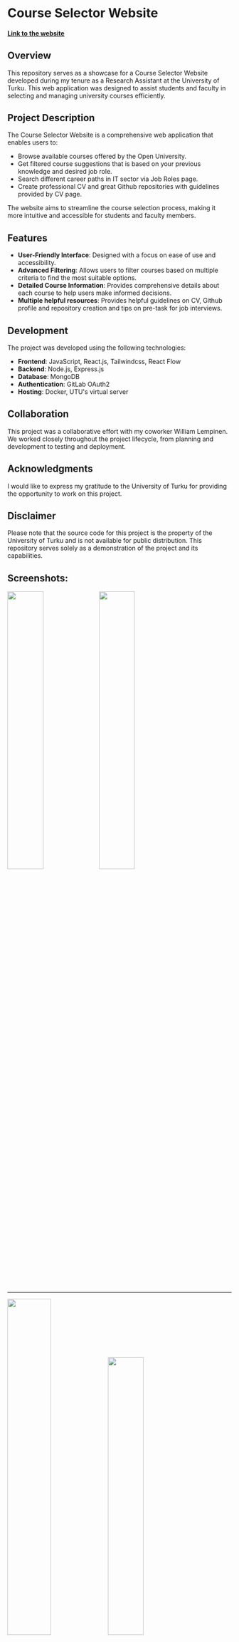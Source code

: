 
# Course Selector Website

#### [Link to the website](https://kurssivalitsin.utu.fi/course-selector)

## Overview

This repository serves as a showcase for a Course Selector Website developed during my tenure as a Research Assistant at the University of Turku. This web application was designed to assist students and faculty in selecting and managing university courses efficiently.

## Project Description

The Course Selector Website is a comprehensive web application that enables users to:

- Browse available courses offered by the Open University.
- Get filtered course suggestions that is based on your previous knowledge and desired job role.
- Search different career paths in IT sector via Job Roles page.
- Create professional CV and great Github repositories with guidelines provided by CV page.

The website aims to streamline the course selection process, making it more intuitive and accessible for students and faculty members.

## Features

- **User-Friendly Interface**: Designed with a focus on ease of use and accessibility.
- **Advanced Filtering**: Allows users to filter courses based on multiple criteria to find the most suitable options.
- **Detailed Course Information**: Provides comprehensive details about each course to help users make informed decisions.
- **Multiple helpful resources**: Provides helpful guidelines on CV, Github profile and repository creation and tips on pre-task for job interviews.

## Development

The project was developed using the following technologies:

- **Frontend**: JavaScript, React.js, Tailwindcss, React Flow
- **Backend**: Node.js, Express.js
- **Database**: MongoDB
- **Authentication**: GitLab OAuth2
- **Hosting**: Docker, UTU's virtual server


## Collaboration

This project was a collaborative effort with my coworker William Lempinen. We worked closely throughout the project lifecycle, from planning and development to testing and deployment.

## Acknowledgments

I would like to express my gratitude to the University of Turku for providing the opportunity to work on this project.

## Disclaimer

Please note that the source code for this project is the property of the University of Turku and is not available for public distribution. This repository serves solely as a demonstration of the project and its capabilities.

## Screenshots:

<img src="https://github.com/Luukalindgren/course-selector-utu/assets/70708962/075933d7-afb4-4b7b-9cf0-de094d5c0342"  width="40%" />
<img src="https://github.com/Luukalindgren/course-selector-utu/assets/70708962/6eaced21-0159-4c3d-820f-a3fcd0f6b1f8"  width="40%" />

---

<img src="https://github.com/Luukalindgren/course-selector-utu/assets/70708962/eb052cf3-75a1-43e1-974c-939e8dfc0951"  width="44%" />
<img src="https://github.com/Luukalindgren/course-selector-utu/assets/70708962/b5f33eec-6dd8-4e73-b7d5-195681f869d4"  width="40%" />

---

<img src="https://github.com/Luukalindgren/course-selector-utu/assets/70708962/0a802589-17e9-4778-b1e4-a179513f7fda"  width="40%" />
<img src="https://github.com/Luukalindgren/course-selector-utu/assets/70708962/a3b6ed83-4475-4751-98b5-b3681e95736b"  width="42.7%" />

## Video demo:



https://github.com/user-attachments/assets/17e1b0dc-3af9-454c-81e3-e5ee532f8f32




